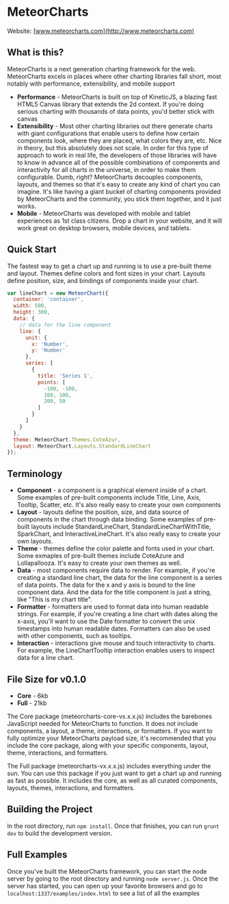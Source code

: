 MeteorCharts
============

Website: [www.meteorcharts.com](http://www.meteorcharts.com)

## What is this?

MeteorCharts is a next generation charting framework for the web.  MeteorCharts excels in places where other charting libraries fall short, most notably with performance, extensibility, and mobile support
 
  * __Performance__ - MeteorCharts is built on top of KineticJS, a blazing fast HTML5 Canvas library that extends the 2d context.  If you're doing serious charting with thousands of data points, you'd better stick with canvas
  * __Extensibility__ - Most other charting libraries out there generate charts with giant configurations that enable users to define how certain components look, where they are placed, what colors they are, etc.  Nice in theory, but this absolutely does not scale.  In order for this type of approach to work in real life, the developers of those libraries will have to know in advance all of the possible combinations of components and interactivity for all charts in the universe, in order to make them configurable.  Dumb, right?  MeteorCharts decouples components, layouts, and themes so that it's easy to create any kind of chart you can imagine.  It's like having a giant bucket of charting components provided by MeteorCharts and the community, you stick them together, and it just works.
  * __Mobile__ - MeteorCharts was developed with mobile and tablet experiences as 1st class citizens.  Drop a chart in your website, and it will work great on desktop browsers, mobile devices, and tablets.

## Quick Start

The fastest way to get a chart up and running is to use a pre-built theme and layout.  Themes define colors and font sizes in your chart.  Layouts define position, size, and bindings of components inside your chart.

```javascript
var lineChart = new MeteorChart({
  container: 'container',
  width: 500,
  height: 300,
  data: {
    // data for the line component
    line: {
      unit: {
        x: 'Number',
        y: 'Number'
      },
      series: [
        {
          title: 'Series 1',
          points: [
            -100, -100,
            100, 100,
            200, 50
          ]
        }
      ]
    }
  },
  theme: MeteorChart.Themes.CoteAzur,
  layout: MeteorChart.Layouts.StandardLineChart
});
```

## Terminology
  * __Component__ - a component is a graphical element inside of a chart.  Some examples of pre-built components include Title, Line, Axis, Tooltip, Scatter, etc.  It's also really easy to create your own components
  * __Layout__ - layouts define the position, size, and data source of components in the chart through data binding.  Some examples of pre-built layouts include StandardLineChart, StandardLineChartWithTitle, SparkChart, and InteractiveLineChart.  It's also really easy to create your own layouts.
  * __Theme__ - themes define the color palette and fonts used in your chart.  Some exmaples of pre-built themes include CoteAzure and Lollapallooza.  It's easy to create your own themes as well.
  * __Data__ - most components require data to render.  For example, if you're creating a standard line chart, the data for the line component is a series of data points.  The data for the x and y axis is bound to the line component data.  And the data for the title component is just a string, like "This is my chart title".
  * __Formatter__ - formatters are used to format data into human readable strings.  For example, if you're creating a line chart with dates along the x-axis, you'll want to use the Date formatter to convert the unix timestamps into human readable dates.  Formatters can also be used with other components, such as tooltips.
  * __Interaction__ - interactions give mouse and touch interactivity to charts.  For example, the LineChartTooltip interaction enables users to inspect data for a line chart.

## File Size for v0.1.0

  * __Core__ - 6kb
  * __Full__ - 21kb
  
The Core package (meteorcharts-core-vx.x.x.js) includes the barebones JavaScript needed for MeteorCharts to function.  It does not include components, a layout, a theme, interactions, or formatters.  If you want to fully optimize your MeteorCharts payload size, it's recommended that you include the core package, along with your specific components, layout, theme, interactions, and formatters.

The Full package (meteorcharts-vx.x.x.js) includes everything under the sun.  You can use this package if you just want to get a chart up and running as fast as possible.  It includes the core, as well as all curated components, layouts, themes, interactions, and formatters.

## Building the Project

In the root directory, run `npm install`.  Once that finishes, you can run `grunt dev` to build the development version.

## Full Examples

Once you've built the MeteorCharts framework, you can start the node server by going to the root directory and running `node server.js`.  Once the server has started, you can open up your favorite browsers and go to `localhost:1337/examples/index.html` to see a list of all the examples

